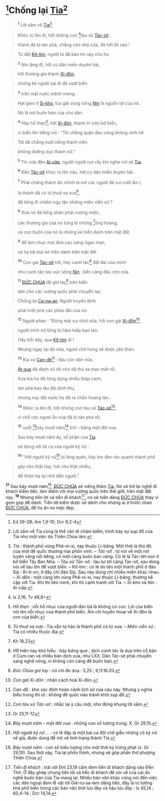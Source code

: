 # [^1@-4714efdb-eb34-467f-9629-5d7baa99d30c]Chống lại [Tia]()[^1-4714efdb-eb34-467f-9629-5d7baa99d30c]

> <sup><b>1</b></sup> Lời sấm về [Tia]()[^2-4714efdb-eb34-467f-9629-5d7baa99d30c].
>


> Khóc rú lên đi, hỡi những con [^2@-4714efdb-eb34-467f-9629-5d7baa99d30c]tàu xứ [Tác-sít]() :
>


> thành đã bị tàn phá, chẳng còn nhà cửa, đã hết lối vào !
>


> Từ đất [Kít-tim](), người ta đã báo tin này cho họ.
>


> <sup><b>2</b></sup> Nín lặng đi, hỡi cư dân miền duyên hải,
>


> hỡi thương gia thành [Xi-đôn](),
>


> những kẻ ngươi sai đi đã vượt biển
>


> <sup><b>3</b></sup> trên mặt nước mênh mông.
>


> Hạt gieo ở [Si-kho](), lúa gặt vùng sông [Nin]() là nguồn lợi của nó.
>


> Nó là nơi buôn bán của chư dân.
>


> <sup><b>4</b></sup> Hãy hổ thẹn[^3-4714efdb-eb34-467f-9629-5d7baa99d30c], hỡi [Xi-đôn](), thành trì trên bờ biển,
>


> vì biển lên tiếng nói : “Tôi chẳng quặn đau cũng không sinh nở.
>


> Tôi đã chẳng nuôi nấng thanh niên,
>


> không dưỡng dục thanh nữ.”
>


> <sup><b>5</b></sup> Tin vừa đến [Ai-cập](), người người run rẩy khi nghe nói về [Tia]().
>


> <sup><b>6</b></sup> Đến [Tác-sít]() khóc rú lên nào, hỡi cư dân miền duyên hải.
>


> <sup><b>7</b></sup> Phải chăng thành đó chính là nơi các ngươi đã vui cười ầm ĩ,
>


> là thành đã có từ thuở xa xưa[^4-4714efdb-eb34-467f-9629-5d7baa99d30c],
>


> đã từng đi chiếm ngụ tận những miền viễn xứ ?
>


> <sup><b>8</b></sup> Xưa nó đã từng phân phát vương miện,
>


> các thương gia của nó từng là những [^3@-4714efdb-eb34-467f-9629-5d7baa99d30c]ông hoàng,
>


> và con buôn của nó là những kẻ hiển danh trên mặt đất.
>


> <sup><b>9</b></sup> để làm nhục mọi đứa cao sang ngạo mạn,
>


> và hạ bệ mọi kẻ hiển danh trên mặt đất.
>


> <sup><b>10</b></sup> Con gái [Tác-sít]() hỡi, hãy canh tác[^7-4714efdb-eb34-467f-9629-5d7baa99d30c] đất đai của mình
>


> như canh tác lưu vực sông [Nin]() : bến cảng đâu còn nữa.
>


> <sup><b>11</b></sup> [ĐỨC CHÚA]() đã giơ tay[^8-4714efdb-eb34-467f-9629-5d7baa99d30c] trên biển
>


> làm cho các vương quốc phải chuyển lay.
>


> Chống lại [Ca-na-an](), Người truyền lệnh
>


> phải triệt phá các pháo đài của nó.
>


> <sup><b>12</b></sup> Người phán : “Đừng mãi vui chơi nữa, hỡi con gái [Xi-đôn]()[^9-4714efdb-eb34-467f-9629-5d7baa99d30c],
>


> người trinh nữ từng bị hãm hiếp bạo tàn.
>


> Hãy trỗi dậy, qua [Kít-tim]() đi !
>


> Nhưng ngay tại đó nữa, ngươi chớ hòng sẽ được yên thân.
>


> <sup><b>13</b></sup> Kìa xứ [Can-đê]()[^10-4714efdb-eb34-467f-9629-5d7baa99d30c] : đâu còn dân nữa.
>


> [Át-sua]() đã dành xứ đó cho dã thú sa mạc mất rồi.
>


> Xưa kia họ đã từng dựng nhiều tháp canh,
>


> tàn phá bao lâu đài dinh thự,
>


> nhưng nay đất nước họ đã ra chốn hoang tàn.
>


> <sup><b>14</b></sup> Khóc rú lên đi, hỡi những con tàu xứ [Tác-sít]()[^11-4714efdb-eb34-467f-9629-5d7baa99d30c],
>


> vì chỗ các ngươi ẩn núp đã bị tàn phá rồi.
>


> <sup><b>15</b></sup> suốt [^4@-4714efdb-eb34-467f-9629-5d7baa99d30c]bảy mươi năm[^13-4714efdb-eb34-467f-9629-5d7baa99d30c] trời – bằng một đời vua.
>


> Sau bảy mươi năm ấy, số phận của [Tia]()
>


> sẽ đúng với lời ca của người kỹ nữ :
>


> <sup><b>16</b></sup> “Hỡi người kỹ nữ[^14-4714efdb-eb34-467f-9629-5d7baa99d30c] bị lãng quên, hãy ôm đàn rảo quanh thành phố
>


> gảy cho thật hay, hát cho thật nhiều,
>


> để thiên hạ lại nhớ đến ngươi.”
>

<sup><b>17</b></sup> Sau bảy mươi năm[^15-4714efdb-eb34-467f-9629-5d7baa99d30c], [ĐỨC CHÚA]() sẽ viếng thăm [Tia](). Nó sẽ trở lại nghề đi khách kiếm tiền, làm điếm với mọi vương quốc trên thế giới, trên mặt đất này. <sup><b>18</b></sup> Nhưng tiền lời và tiền đi khách[^16-4714efdb-eb34-467f-9629-5d7baa99d30c], nó sẽ hiến dâng [ĐỨC CHÚA]() thay vì gom góp để dành. Tiền lời kiếm được sẽ dành cho những ai ở trước nhan [ĐỨC CHÚA](), để họ ăn no mặc đẹp.

[^1-4714efdb-eb34-467f-9629-5d7baa99d30c]: Lời sấm về Tia cũng là thể văn tế châm biếm, trình bày sự sụp đổ của Tia như một việc do Thiên Chúa làm.
[^2-4714efdb-eb34-467f-9629-5d7baa99d30c]: *Tia* : thành phố vùng Phê-ni-xi, nay thuộc Li-băng. Một thời là thủ đô của một đế quốc thương mại phồn vinh. – *Tác-sít* : từ nói về một nơi luyện vàng nổi tiếng, có một cảng buôn bán vàng. Có lẽ là Tác-tét-xon ở bờ biển Tây Ban Nha. – *Tàu xứ Tác-sít* : tàu lui tới cảng Tác-sít, sau dùng nói về tàu lớn để vượt biển. – *Kít-tim* : có lẽ do tên một thành phố ở đảo Síp : Ki-ti-on, ở đây chỉ đảo Síp. Sau này dùng chỉ nhiều miền khác nhau. – *Xi-đôn* : một cảng lớn vùng Phê-ni-xi, nay thuộc Li-băng, thường kể cặp với Tia. Khi thì liên minh, khi thì cạnh tranh với Tia. – *Si-kho* và *Nin* : Ai-cập.
[^3-4714efdb-eb34-467f-9629-5d7baa99d30c]: *Hổ thẹn* : nỗi hổ nhục của người đàn bà là không có con. Lời của biển nói lên nỗi nhục của thành phố biển. Ám chỉ huyền thoại về Xi-đôn là con của biển.
[^4-4714efdb-eb34-467f-9629-5d7baa99d30c]: *Từ thuở xa xưa* : Tia vẫn tự hào là thành phố có từ xưa. – *Miền viễn xứ* : Tia có nhiều thuộc địa.
[^7-4714efdb-eb34-467f-9629-5d7baa99d30c]: HR hiện nay khó hiểu : *hãy băng qua* ; dịch *canh tác* là dựa trên cổ bản ở Cum-ran và nhiều bản dịch xưa, như LXX. Dân Tác-sít phải chuyển sang nghề nông, vì không còn cảng để buôn bán.
[^8-4714efdb-eb34-467f-9629-5d7baa99d30c]: *Đức Chúa giơ tay* : cử chỉ đe doạ : 5,25 ; 9,11.16.20.
[^9-4714efdb-eb34-467f-9629-5d7baa99d30c]: *Con gái Xi-đôn* : nhân cách hoá Xi-đôn.
[^10-4714efdb-eb34-467f-9629-5d7baa99d30c]: *Can-đê* : khó xác định hoàn cảnh lịch sử của câu này. Nhưng ý nghĩa biểu trưng thì rõ : không đế quốc nào tránh khỏi sụp đổ.
[^11-4714efdb-eb34-467f-9629-5d7baa99d30c]: *Con tàu xứ Tác-sít* : nhắc lại ý câu một, như đóng khung lời sấm.
[^13-4714efdb-eb34-467f-9629-5d7baa99d30c]: *Bảy mươi năm – một đời vua* : những con số tượng trưng. X. Gr 29,10.
[^14-4714efdb-eb34-467f-9629-5d7baa99d30c]: *Hỡi người kỹ nữ ...* : có lẽ đây là một bài ca đời chế giễu những cô kỹ nữ về già, được dùng để nói về tình trạng thành Tia.
[^15-4714efdb-eb34-467f-9629-5d7baa99d30c]: *Bảy mươi năm* : con số biểu tượng cho một thời kỳ trừng phạt (x. Gr 29,10). Sau thời này, Tia lại phồn thịnh, nhưng sẽ góp phần thờ phượng Thiên Chúa.
[^16-4714efdb-eb34-467f-9629-5d7baa99d30c]: *Tiền đi khách* : trái với Đnl 23,19 cấm đem tiền đi khách dâng vào Đền Thờ. Ở đây ghép chung tiền lời và tiền đi khách để nói về của cải do nghề buôn bán của Tia mang lại. Nhiều bản văn khác cũng nói đến việc các dân ngoại đem lễ vật tới Giê-ru-sa-lem dâng tiến, đây là tư tưởng khá phổ biến trong các bản văn thời lưu đày và hậu lưu đày : Is 45,14 ; 60,4-14 ; Dcr 14,14.
[^1@-4714efdb-eb34-467f-9629-5d7baa99d30c]: Ed 26–28; Am 1,9-10; Dcr 9,2-4
[^2@-4714efdb-eb34-467f-9629-5d7baa99d30c]: Is 2,16; Tv 48,8+
[^3@-4714efdb-eb34-467f-9629-5d7baa99d30c]: Kh 18,23
[^4@-4714efdb-eb34-467f-9629-5d7baa99d30c]: Gr 25,11-12